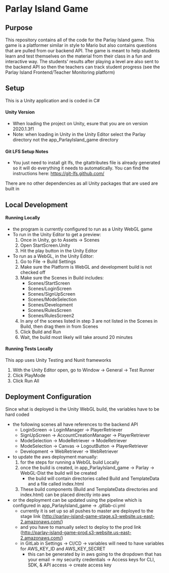 # Parlay Island Game

## Purpose
This repository contains all of the code for the Parlay Island game. This game is a platformer similar in style to Mario but also contains questions that are pulled from our backend API. The game is meant to help students learn and test themselves on the material from their class in a fun and interactive way. The students' results after playing a level are also sent to the backend API so then the teachers can track student progress (see the Parlay Island Frontend/Teacher Monitoring platform)

## Setup
This is a Unity application and is coded in C#

#### Unity Version
- When loading the project on Unity, esure that you are on version 2020.1.3f1
- Note: when loading in Unity in the Unity Editor select the Parlay directory not the app_ParlayIsland_game directory

#### Git LFS Setup Notes
- You just need to install git lfs, the gitattributes file is already generated so it will do everything it needs to automatically. You can find the instructions here: https://git-lfs.github.com/

There are no other dependencies as all Unity packages that are used are built in 

## Local Development

#### Running Locally
- the program is currently configured to run as a Unity WebGL game
- To run in the Unity Editor to get a preview:
    1. Once in Unity, go to Assets -> Scenes
    2. Open StartScreen.Unity
    3. Hit the play button in the Unity Editor
- To run as a WebGL, in the Unity Editor:
    1. Go to File -> Build Settings
    2. Make sure the Platform is WebGL and development build is not checked off
    3. Make sure the Scenes in Build includes:
        - Scenes/StartScreen
        - Scenes/LoginScreen       
        - Scenes/SignUpScreen
        - Scenes/ModeSelection
        - Scenes/Development
        - Scenes/RulesScreen
        - Scenes/RulesScreen2
    4. In any of the scenes listed in step 3 are not listed in the Scenes in Build, then drag them in from Scenes
    5. Click Build and Run
    6. Wait, the build most likely will take around 20 minutes

#### Running Tests Locally
This app uses Unity Testing and Nunit frameworks
1. With the Unity Editor open, go to Window -> General -> Test Runner
2. Click PlayMode
3. Click Run All

## Deployment Configuration
Since what is deployed is the Unity WebGL build, the variables have to be hard coded
- the following scenes all have references to the backend API
    - LoginScreen -> LoginManager -> PlayerRetriever
    - SignUpScreen -> AccountCreationManager -> PlayerRetriever
    - ModeSelection -> ModeRetriever -> ModeRetriever
    - ModeSelection -> Canvas -> LogoutButton -> PlayerRetriever
    - Development -> WebRetriever -> WebRetriever
- to update the aws deployment manually:
    1. for the steps for running a WebGL build Locally
    2. once the build is created, in app_ParlayIsland_game -> Parlay -> WebGL-Dist the build will be created
        - the build will contain directories called Build and TemplateData and a file called index.html
    3. These build components (Build and TemplateData directories and index.html) can be placed directly into aws
- or the deployment can be updated using the pipeline which is configured in app_ParlayIsland_game -> .gitlab-ci.yml 
   - currently it is set up so all pushes to master are deployed to the stage link (http://parlay-island-game-stage.s3-website.us-east-2.amazonaws.com/)
   - and you have to manually select to deploy to the prod link (http://parlay-island-game-prod.s3-website.us-east-2.amazonaws.com/)
   - in GitLab in Settings -> CI/CD -> variables will need to have variables for AWS_KEY_ID and AWS_KEY_SECRET
       - this can be generated by in aws going to the dropdown that has your email -> my security credentials -> Access keys for CLI, SDK, & API access -> create access key
